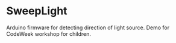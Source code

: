# SweepLight
Arduino firmware for detecting direction of light source. Demo for CodeWeek workshop for children.
